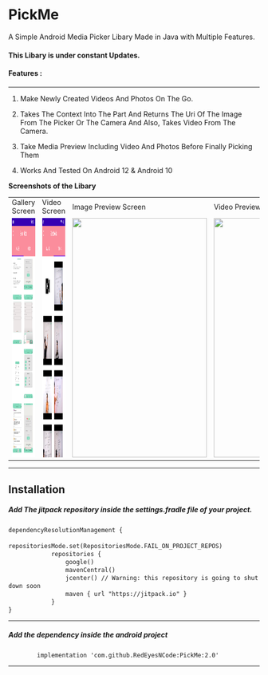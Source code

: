# PickMe
A Simple Android Media Picker Libary Made in Java with Multiple Features.
#### This Libary is under constant Updates.

#### Features :

------------


1.  Make Newly Created Videos And Photos On The Go.
2.  Takes The Context Into The Part And Returns The Uri Of The Image From The Picker Or The Camera And Also, Takes Video From The Camera.

3. Take Media Preview Including Video And Photos Before Finally Picking Them
4.  Works And Tested On Android 12 & Android 10 

**Screenshots of the Libary**

<table>
  <tr>
    <td>Gallery Screen</td>
     <td>Video Screen</td>
     <td>Image Preview Screen</td>
     <td>Video Preview Screen</td>
   </tr>
  <tr>
    <td><img src="media/gallery_fragment.png" width=270 height=480></td>
    <td><img src="media/video_fragment.png" width=270 height=480></td>
    <td><img src="media/preview_image_gif.gif" width=270 height=480></td>
    <td><img src="media/preview_video_camera.mp4" width=270 height=480></td>

  </tr>
 </table>

------------



## Installation

##### Add  The jitpack repository inside the settings.fradle file of your project.



    dependencyResolutionManagement {
                repositoriesMode.set(RepositoriesMode.FAIL_ON_PROJECT_REPOS)
                repositories {
                    google()
                    mavenCentral()
                    jcenter() // Warning: this repository is going to shut down soon
                    maven { url "https://jitpack.io" }
                }
    }

------------


#####  Add the dependency inside the android project 
            implementation 'com.github.RedEyesNCode:PickMe:2.0'

------------

